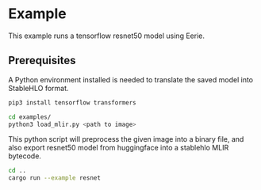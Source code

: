 # Example
This example runs a tensorflow resnet50 model using Eerie. 

## Prerequisites
A Python environment installed is needed to translate the saved model into StableHLO format.

```sh
pip3 install tensorflow transformers
```

```sh
cd examples/
python3 load_mlir.py <path to image>
```
This python script will preprocess the given image into a binary file, and also export resnet50 model from huggingface into a stablehlo MLIR bytecode.

```sh
cd ..
cargo run --example resnet
```
